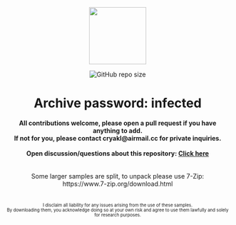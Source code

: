 <p align="center">
  <img width="128" height="128" src="https://user-images.githubusercontent.com/128066597/264610335-49e0a590-20fd-4b0a-b8e3-05e9aa137cdc.png">
</p>
<p align="center">
<img alt="GitHub repo size" src="https://img.shields.io/github/repo-size/Cryakl/Ultimate-RAT-Collection">
</p>

<h1 align="center">Archive password: infected</h1>

<p align="center">
<b>All contributions welcome, please open a pull request if you have anything to add.</b><br>
<b>If not for you, please contact cryakl@airmail.cc for private inquiries.</b><br>
<br>
<b>Open discussion/questions about this repository: <a href="https://github.com/Cryakl/Ultimate-RAT-Collection/issues/6">Click here</a> </b><br>
<br>
<br>
Some larger samples are split, to unpack please use 7-Zip:<br>
https://www.7-zip.org/download.html<br>
<br>
<br>
<sup><sub>I disclaim all liability for any issues arising from the use of these samples.</sub></sup><br>
<sup><sub>By downloading them, you acknowledge doing so at your own risk and agree to use them lawfully and solely for research purposes.</sub></sup>
</p>



